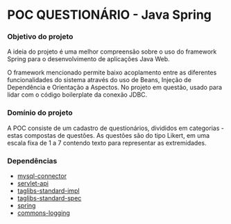 # POC QUESTIONÁRIO - Java Spring

### Objetivo do projeto
A ideia do projeto é uma melhor compreensão sobre o uso do framework Spring para o desenvolvimento de aplicações Java Web.

O framework mencionado permite baixo acoplamento entre as diferentes funcionalidades do sistema através do uso de Beans, Injeção de Dependência e Orientação a Aspectos. No projeto em questão, usado para lidar com o código boilerplate da conexão JDBC. 

### Domínio do projeto
A POC consiste de um cadastro de questionários, divididos em categorias - estas compostas de questões. As questões são do tipo Likert, em uma escala fixa de 1 a 7 contendo texto para representar as extremidades.

### Dependências
- [mysql-connector](https://mvnrepository.com/artifact/mysql/mysql-connector-java/5.1.42)
- [servlet-api](https://mvnrepository.com/artifact/javax.servlet/javax.servlet-api/3.1.0)
- [taglibs-standard-impl](https://mvnrepository.com/artifact/org.apache.taglibs/taglibs-standard-impl/1.2.5)
- [taglibs-standard-spec](https://mvnrepository.com/artifact/org.apache.taglibs/taglibs-standard-spec/1.2.5)
- [spring](http://maven.springframework.org/release/org/springframework/spring/4.3.8.RELEASE/)
- [commons-logging](https://mvnrepository.com/artifact/commons-logging/commons-logging/1.2)

